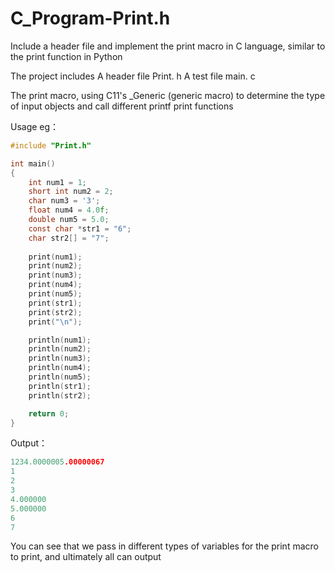 # C_Program-Print.h
Include a header file and implement the print macro in C language, similar to the print function in Python

The project includes
A header file Print. h
A test file main. c

The print macro, using C11's _Generic (generic macro) to determine the type of input objects and call different printf print functions

Usage
eg：

```c
#include "Print.h"

int main()
{
    int num1 = 1;
    short int num2 = 2;
    char num3 = '3';
    float num4 = 4.0f;
    double num5 = 5.0;
    const char *str1 = "6";
    char str2[] = "7";
    
    print(num1);
    print(num2);
    print(num3);
    print(num4);
    print(num5);
    print(str1);
    print(str2);
    print("\n");

    println(num1);
    println(num2);
    println(num3);
    println(num4);
    println(num5);
    println(str1);
    println(str2);

    return 0;
}
```
    
Output：

```c
1234.0000005.00000067
1
2
3
4.000000
5.000000
6
7
```
    
You can see that we pass in different types of variables for the print macro to print, and ultimately all can output

